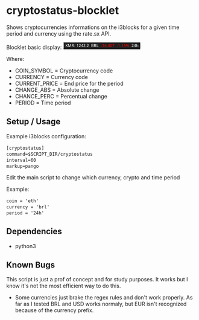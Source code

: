 # cryptostatus-blocklet

Shows cryptocurrencies informations on the i3blocks for a given time period and currency using the rate.sx API. 

Blocklet basic display:
![](cryptostatus.png)

Where:
- COIN_SYMBOL   = Cryptocurrency code
- CURRENCY      = Currency code
- CURRENT_PRICE = End price for the period
- CHANGE_ABS    = Absolute change 
- CHANCE_PERC   = Percentual change 
- PERIOD        = Time period 


## Setup / Usage

Example i3blocks configuration:

```
[cryptostatus]
command=$SCRIPT_DIR/cryptostatus
interval=60
markup=pango
```

Edit the main script to change which currency, crypto and time period  

Example:

```
coin = 'eth'
currency = 'brl'
period = '24h'
```

## Dependencies

- python3


## Known Bugs

This script is just a prof of concept and for study purposes. It works but I know it's not the most efficient way to do this.


- Some currencies just brake the regex rules and don't work properly. As far as I tested BRL and USD works normaly, but EUR isn't recognized because of the
currency prefix. 



